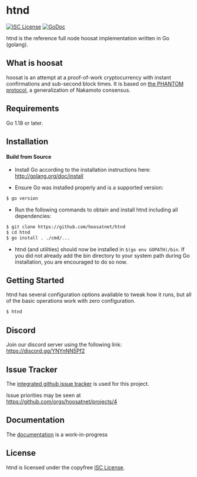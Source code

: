 
htnd
====

[![ISC License](http://img.shields.io/badge/license-ISC-blue.svg)](https://choosealicense.com/licenses/isc/)
[![GoDoc](https://img.shields.io/badge/godoc-reference-blue.svg)](http://godoc.org/github.com/hoosatnet/htnd)

htnd is the reference full node hoosat implementation written in Go (golang).

## What is hoosat

hoosat is an attempt at a proof-of-work cryptocurrency with instant confirmations and sub-second block times. It is based on [the PHANTOM protocol](https://eprint.iacr.org/2018/104.pdf), a generalization of Nakamoto consensus.

## Requirements

Go 1.18 or later.

## Installation

#### Build from Source

- Install Go according to the installation instructions here:
  http://golang.org/doc/install

- Ensure Go was installed properly and is a supported version:

```bash
$ go version
```

- Run the following commands to obtain and install htnd including all dependencies:

```bash
$ git clone https://github.com/hoosatnet/htnd
$ cd htnd
$ go install . ./cmd/...
```

- htnd (and utilities) should now be installed in `$(go env GOPATH)/bin`. If you did
  not already add the bin directory to your system path during Go installation,
  you are encouraged to do so now.


## Getting Started

htnd has several configuration options available to tweak how it runs, but all
of the basic operations work with zero configuration.

```bash
$ htnd
```

## Discord
Join our discord server using the following link: https://discord.gg/YNYnNN5Pf2

## Issue Tracker

The [integrated github issue tracker](https://github.com/Hoosat-Oy/HTND/issues)
is used for this project.

Issue priorities may be seen at https://github.com/orgs/hoosatnet/projects/4

## Documentation

The [documentation](https://github.com/hoosatnet/docs) is a work-in-progress

## License

htnd is licensed under the copyfree [ISC License](https://choosealicense.com/licenses/isc/).
